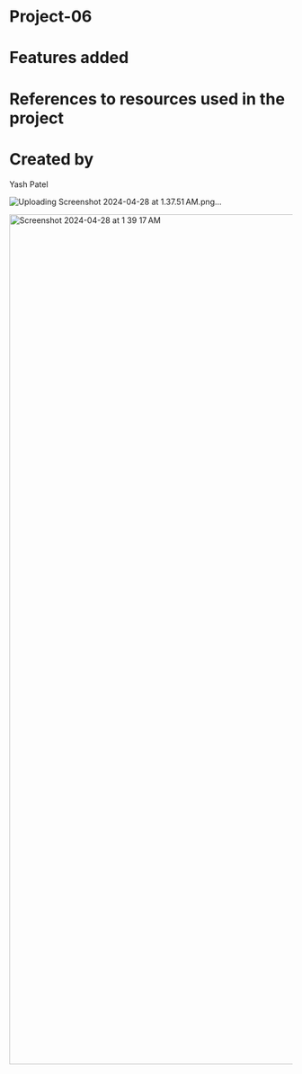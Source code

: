 # Project-06

# Features added

# References to resources used in the project

# Created by
Yash Patel

![Uploading Screenshot 2024-04-28 at 1.37.51 AM.png…]()


<img width="1512" alt="Screenshot 2024-04-28 at 1 39 17 AM" src="https://github.com/Yash-C220/Yasmpate-Project-06-3DRPG/assets/156153471/3bf0336a-013c-4982-a30e-c9a7f1a3dbb3">
